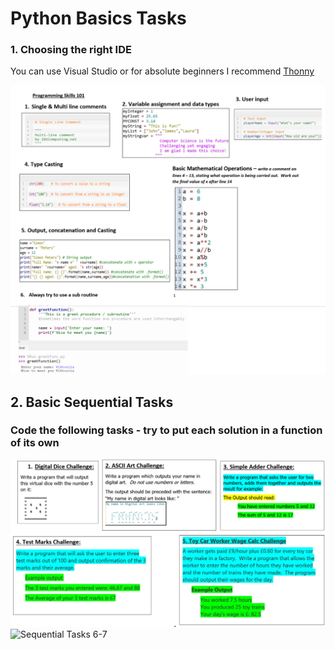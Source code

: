 # Python Basics Tasks

### 1. Choosing the right IDE
You can use Visual Studio or for absolute beginners I recommend [Thonny](http://www.thonny.org)

![Python Basic Concepts Summarised](./pythonBasics/PythonBasicConcepts.png)

## 2. Basic Sequential Tasks

### Code the following tasks - try to put each solution in a function of its own
![Sequential Tasks 1-5](./pythonBasics/basicChallenges1-5.png)
![Sequential Tasks 6-7](./)